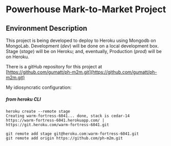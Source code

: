 # Powerhouse Mark-to-Market Project

## Environment Description

This project is being developed to deploy to Heroku using Mongodb on MongoLab.  Development (_dev_) will be done on a 
local development box.  Stage (_stage_) will be on Heroku; and, eventually, Production (_prod_) will be on Heroku. 

There is a gitHub repository for this project at [https://github.com/gumatt/ph-m2m.git](https://github.com/gumatt/ph-m2m.git)

My idiosyncratic configuration:

##### from heroku CLI
```
heroku create --remote stage 
Creating warm-fortress-6041... done, stack is cedar-14
https://warm-fortress-6041.herokuapp.com/ | https://git.heroku.com/warm-fortress-6041.git

git remote add stage git@heroku.com:warm-fortress-6041.git
git remote add origin https://github.com/ph-m2m.git
```